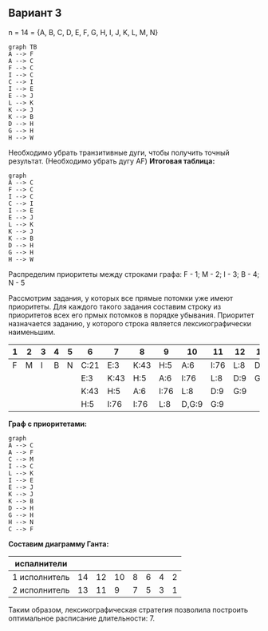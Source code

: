 ## **Вариант 3**
n = 14 = {A, B, C, D, E, F, G, H, I, J, K, L, M, N}
```mermaid
graph TB
A --> F
A --> C
F --> C
I --> C
C --> I
I --> E
E --> J
L --> K
K --> J
K --> B 
D --> H
G --> H
H --> W
```
Необходимо убрать транзитивные дуги, чтобы получить точный результат. (Необходимо убрать дугу AF)
**Итоговая таблица:**
```mermaid
graph 
A --> C
F --> C
I --> C
C --> I
I --> E
E --> J
L --> K
K --> J
K --> B 
D --> H
G --> H
H --> W
```
Распределим приоритеты между строками графа: 
F - 1; M - 2; I - 3; B - 4; N - 5

Рассмотрим задания, у которых все прямые потомки уже имеют приоритеты.
Для каждого такого задания составим строку из приоритетов всех его прмых потомков в порядке убывания.
Приоритет назначается заданию, у которого строка является лексикографически наименьшим.

|1|2|3|4|5|  6 |  7 | 8  | 9  | 10  | 11 | 12 | 13 |14|
|-|-|-|-|-|----|----|----|----|-----|----|----|----|--|
|F|M|I|B|N|C:21|E:3 |K:43|H:5 |A:6  |I:76|L:8 |D:9 |G |     
| | | | | |E:3 |K:43|H:5 |A:6 |I:76 |L:8 |D:9 |G:9 |  |
| | | | | |K:43|H:5 |A:6 |I:76|L:8  |D:9 |G:9 |    |  |
| | | | | |H:5 |I:76|I:76|L:8 |D,G:9|G:9 |    |    |  |

**Граф с приоритетами:**
```mermaid
graph 
A --> C
A --> F
C --> M
I --> C
L --> K
I --> E
E --> J
K --> J
K --> B
D --> H
G --> H
H --> N
C --> F
```

**Составим диаграмму Ганта:**  

| испалнители   |      |      |      |    |   |   |   |
|---------------|------|------|------|----|---|---|---|
| 1 исполнитель | 14   | 12   | 10   | 8  | 6 | 4 | 2 |
| 2 исполнитель | 13   | 11   | 9    | 7  | 5 | 3 | 1 |

Таким образом, лексикографическая стратегия позволила построить оптимальное расписание длительности: 7.

